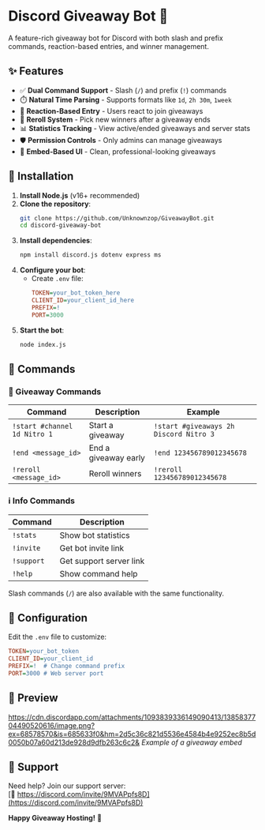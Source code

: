 # Discord Giveaway Bot 🎉

A feature-rich giveaway bot for Discord with both slash and prefix commands, reaction-based entries, and winner management.

## ✨ Features

- ✅ **Dual Command Support** - Slash (`/`) and prefix (`!`) commands
- ⏱️ **Natural Time Parsing** - Supports formats like `1d`, `2h 30m`, `1week`
- 🎉 **Reaction-Based Entry** - Users react to join giveaways
- 🔄 **Reroll System** - Pick new winners after a giveaway ends
- 📊 **Statistics Tracking** - View active/ended giveaways and server stats
- 🛡️ **Permission Controls** - Only admins can manage giveaways
- 📜 **Embed-Based UI** - Clean, professional-looking giveaways

## 🚀 Installation

1. **Install Node.js** (v16+ recommended)
2. **Clone the repository**:
   ```bash
   git clone https://github.com/Unknownzop/GiveawayBot.git
   cd discord-giveaway-bot
   ```
3. **Install dependencies**:
   ```bash
   npm install discord.js dotenv express ms
   ```
4. **Configure your bot**:
   - Create `.env` file:
     ```ini
     TOKEN=your_bot_token_here
     CLIENT_ID=your_client_id_here
     PREFIX=!
     PORT=3000
     ```
5. **Start the bot**:
   ```bash
   node index.js
   ```

## 📜 Commands

### 🎁 Giveaway Commands
| Command | Description | Example |
|---------|-------------|---------|
| `!start #channel 1d Nitro 1` | Start a giveaway | `!start #giveaways 2h Discord Nitro 3` |
| `!end <message_id>` | End a giveaway early | `!end 123456789012345678` |
| `!reroll <message_id>` | Reroll winners | `!reroll 123456789012345678` |

### ℹ️ Info Commands
| Command | Description |
|---------|-------------|
| `!stats` | Show bot statistics |
| `!invite` | Get bot invite link |
| `!support` | Get support server link |
| `!help` | Show command help |

Slash commands (`/`) are also available with the same functionality.

## 🔧 Configuration

Edit the `.env` file to customize:
```ini
TOKEN=your_bot_token
CLIENT_ID=your_client_id
PREFIX=!  # Change command prefix
PORT=3000 # Web server port
```

## 📸 Preview

https://cdn.discordapp.com/attachments/1093839336149090413/1385837704490520616/image.png?ex=68578570&is=685633f0&hm=2d5c36c821d5536e4584b4e9252ec8b5d0050b07a60d213de928d9dfb263c6c2&
*Example of a giveaway embed*

## 🤝 Support

Need help? Join our support server:  
[🔗 https://discord.com/invite/9MVAPpfs8D](https://discord.com/invite/9MVAPpfs8D)

**Happy Giveaway Hosting!** 🎊

